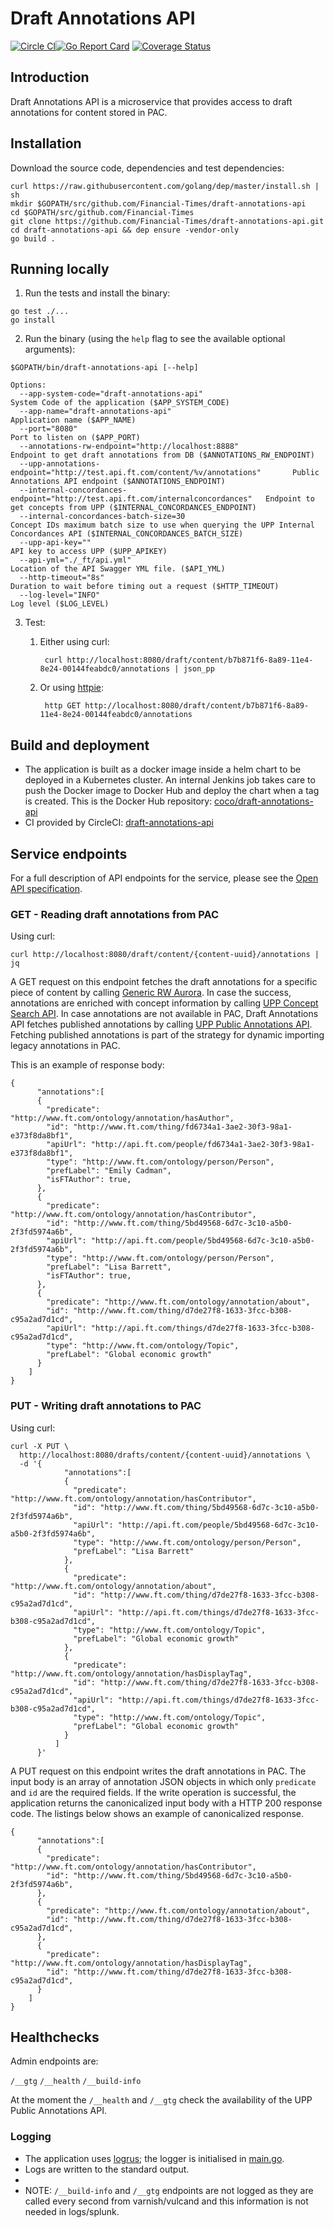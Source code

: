 # Draft Annotations API

[![Circle CI](https://circleci.com/gh/Financial-Times/draft-annotations-api/tree/master.png?style=shield)](https://circleci.com/gh/Financial-Times/draft-annotations-api/tree/master)[![Go Report Card](https://goreportcard.com/badge/github.com/Financial-Times/draft-annotations-api)](https://goreportcard.com/report/github.com/Financial-Times/draft-annotations-api) [![Coverage Status](https://coveralls.io/repos/github/Financial-Times/draft-annotations-api/badge.svg)](https://coveralls.io/github/Financial-Times/draft-annotations-api)

## Introduction

Draft Annotations API is a microservice that provides access to draft annotations for content stored in PAC.

## Installation

Download the source code, dependencies and test dependencies:

```
curl https://raw.githubusercontent.com/golang/dep/master/install.sh | sh
mkdir $GOPATH/src/github.com/Financial-Times/draft-annotations-api
cd $GOPATH/src/github.com/Financial-Times
git clone https://github.com/Financial-Times/draft-annotations-api.git
cd draft-annotations-api && dep ensure -vendor-only
go build .
```

## Running locally

1. Run the tests and install the binary:

```
go test ./...
go install
```

2. Run the binary (using the `help` flag to see the available optional arguments):

```
$GOPATH/bin/draft-annotations-api [--help]

Options:
  --app-system-code="draft-annotations-api"                                        System Code of the application ($APP_SYSTEM_CODE)
  --app-name="draft-annotations-api"                                               Application name ($APP_NAME)
  --port="8080"                                                                    Port to listen on ($APP_PORT)
  --annotations-rw-endpoint="http://localhost:8888"                                Endpoint to get draft annotations from DB ($ANNOTATIONS_RW_ENDPOINT)
  --upp-annotations-endpoint="http://test.api.ft.com/content/%v/annotations"       Public Annotations API endpoint ($ANNOTATIONS_ENDPOINT)
  --internal-concordances-endpoint="http://test.api.ft.com/internalconcordances"   Endpoint to get concepts from UPP ($INTERNAL_CONCORDANCES_ENDPOINT)
  --internal-concordances-batch-size=30                                            Concept IDs maximum batch size to use when querying the UPP Internal Concordances API ($INTERNAL_CONCORDANCES_BATCH_SIZE)
  --upp-api-key=""                                                                 API key to access UPP ($UPP_APIKEY)
  --api-yml="./_ft/api.yml"                                                        Location of the API Swagger YML file. ($API_YML)
  --http-timeout="8s"                                                              Duration to wait before timing out a request ($HTTP_TIMEOUT)
  --log-level="INFO"                                                               Log level ($LOG_LEVEL)
```


3. Test:

    1. Either using curl:

            curl http://localhost:8080/draft/content/b7b871f6-8a89-11e4-8e24-00144feabdc0/annotations | json_pp

    1. Or using [httpie](https://github.com/jkbrzt/httpie):

            http GET http://localhost:8080/draft/content/b7b871f6-8a89-11e4-8e24-00144feabdc0/annotations

## Build and deployment

* The application is built as a docker image inside a helm chart to be deployed in a Kubernetes cluster.
  An internal Jenkins job takes care to push the Docker image to Docker Hub and deploy the chart when a tag is created.
  This is the Docker Hub repository: [coco/draft-annotations-api](https://hub.docker.com/r/coco/draft-annotations-api)
* CI provided by CircleCI: [draft-annotations-api](https://circleci.com/gh/Financial-Times/draft-annotations-api)

## Service endpoints

For a full description of API endpoints for the service, please see the [Open API specification](./_ft/api.yml).

### GET - Reading draft annotations from PAC

Using curl:

```
curl http://localhost:8080/draft/content/{content-uuid}/annotations | jq
```

A GET request on this endpoint fetches the draft annotations for a specific piece of content by calling
[Generic RW Aurora](https://github.com/Financial-Times/generic-rw-aurora).
In case the success, annotations are enriched with concept information by calling
[UPP Concept Search API](https://github.com/Financial-Times/concept-search-api).
In case annotations are not available in PAC,
Draft Annotations API fetches published annotations by calling
[UPP Public Annotations API](https://github.com/Financial-Times/public-annotations-api).
Fetching published annotations is part of the strategy for dynamic importing legacy annotations in PAC.

This is an example of response body:
```
{
      "annotations":[
      {
        "predicate": "http://www.ft.com/ontology/annotation/hasAuthor",
        "id": "http://www.ft.com/thing/fd6734a1-3ae2-30f3-98a1-e373f8da8bf1",
        "apiUrl": "http://api.ft.com/people/fd6734a1-3ae2-30f3-98a1-e373f8da8bf1",
        "type": "http://www.ft.com/ontology/person/Person",
        "prefLabel": "Emily Cadman",
        "isFTAuthor": true,
      },
      {
        "predicate": "http://www.ft.com/ontology/annotation/hasContributor",
        "id": "http://www.ft.com/thing/5bd49568-6d7c-3c10-a5b0-2f3fd5974a6b",
        "apiUrl": "http://api.ft.com/people/5bd49568-6d7c-3c10-a5b0-2f3fd5974a6b",
        "type": "http://www.ft.com/ontology/person/Person",
        "prefLabel": "Lisa Barrett",
        "isFTAuthor": true,
      },
      {
        "predicate": "http://www.ft.com/ontology/annotation/about",
        "id": "http://www.ft.com/thing/d7de27f8-1633-3fcc-b308-c95a2ad7d1cd",
        "apiUrl": "http://api.ft.com/things/d7de27f8-1633-3fcc-b308-c95a2ad7d1cd",
        "type": "http://www.ft.com/ontology/Topic",
        "prefLabel": "Global economic growth"
      }
    ]
}
```

### PUT - Writing draft annotations to PAC

Using curl:
```
curl -X PUT \
  http://localhost:8080/drafts/content/{content-uuid}/annotations \
  -d '{
            "annotations":[
            {
              "predicate": "http://www.ft.com/ontology/annotation/hasContributor",
              "id": "http://www.ft.com/thing/5bd49568-6d7c-3c10-a5b0-2f3fd5974a6b",
              "apiUrl": "http://api.ft.com/people/5bd49568-6d7c-3c10-a5b0-2f3fd5974a6b",
              "type": "http://www.ft.com/ontology/person/Person",
              "prefLabel": "Lisa Barrett"
            },
            {
              "predicate": "http://www.ft.com/ontology/annotation/about",
              "id": "http://www.ft.com/thing/d7de27f8-1633-3fcc-b308-c95a2ad7d1cd",
              "apiUrl": "http://api.ft.com/things/d7de27f8-1633-3fcc-b308-c95a2ad7d1cd",
              "type": "http://www.ft.com/ontology/Topic",
              "prefLabel": "Global economic growth"
            },
            {
              "predicate": "http://www.ft.com/ontology/annotation/hasDisplayTag",
              "id": "http://www.ft.com/thing/d7de27f8-1633-3fcc-b308-c95a2ad7d1cd",
              "apiUrl": "http://api.ft.com/things/d7de27f8-1633-3fcc-b308-c95a2ad7d1cd",
              "type": "http://www.ft.com/ontology/Topic",
              "prefLabel": "Global economic growth"
            }
          ]
      }'
```

A PUT request on this endpoint writes the draft annotations in PAC.
The input body is an array of annotation JSON objects in which only `predicate` and `id` are the required fields.
If the write operation is successful, the application returns the canonicalized input body with
a HTTP 200 response code.
The listings below shows an example of canonicalized response.

```
{
      "annotations":[
      {
        "predicate": "http://www.ft.com/ontology/annotation/hasContributor",
        "id": "http://www.ft.com/thing/5bd49568-6d7c-3c10-a5b0-2f3fd5974a6b",
      },
      {
        "predicate": "http://www.ft.com/ontology/annotation/about",
        "id": "http://www.ft.com/thing/d7de27f8-1633-3fcc-b308-c95a2ad7d1cd",
      },
      {
        "predicate": "http://www.ft.com/ontology/annotation/hasDisplayTag",
        "id": "http://www.ft.com/thing/d7de27f8-1633-3fcc-b308-c95a2ad7d1cd",
      }
    ]
}
```

## Healthchecks

Admin endpoints are:

`/__gtg`
`/__health`
`/__build-info`

At the moment the `/__health` and `/__gtg` check the availability of the UPP Public Annotations API.

### Logging

* The application uses [logrus](https://github.com/sirupsen/logrus); the logger is initialised in [main.go](main.go).
* Logs are written to the standard output.
* 
* NOTE: `/__build-info` and `/__gtg` endpoints are not logged as they are called every second from varnish/vulcand and this information is not needed in logs/splunk.
